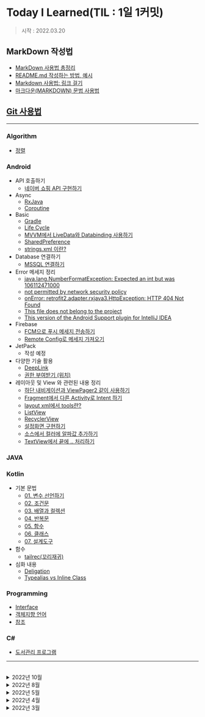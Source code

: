 # Today I Learned(TIL : 1일 1커밋)

> 시작 : 2022.03.20

## MarkDown 작성법
+ [MarkDown 사용법 총정리](https://heropy.blog/2017/09/30/markdown/)
+ [README.md 작성하는 방법, 예시](https://m.blog.naver.com/jooeun0502/221956294941)
+ [Markdown 사용법: 링크 걸기](https://velog.io/@dblee/%EA%B9%83%ED%97%88%EB%B8%8CMarkdown-%EC%82%AC%EC%9A%A9%EB%B2%95-%EB%A7%81%ED%81%AC-%EA%B1%B8%EA%B8%B0)
+ [마크다운(MARKDOWN) 문법 사용법](https://eungbean.github.io/2018/06/11/How-to-use-markdown/)

## [Git 사용법](./git/git.md)

- - -

### Algorithm
* [정렬](./algorithm/%EC%A0%95%EB%A0%AC.md)

### **Android**
* API 호출하기
    * [네이버 쇼핑 API 구현하기](./android/api/naver-shopping-api.md)
* Async
    * [RxJava](./android/async/rxjava.md)
    * [Coroutine](./android/async/coroutine.md)
* Basic
    * [Gradle](./android/basic/gradle.md)
    * [Life Cycle](./android/basic/lifecycle.md)
    * [MVVM에서 LiveData와 Databinding 사용하기](./android/basic/MVVM_Livedata.md)
    * [SharedPreference](./android/basic/SharedPreference.md)
    * [strings.xml 이란?](./android/basic/string.xml.md)
* Database 연결하기
    * [MSSQL 연결하기](./android/database/mssql.md)
* Error 메세지 정리
    * [java.lang.NumberFormatException: Expected an int but was 106112471000](./android/error/java.lang.NumberFormatException_Expected%20an%20int%20but%20was%20106112471000.md)
    * [not permitted by network security policy](./android/error/not%20permitted%20by%20network%20security%20policy.md)
    * [onError: retrofit2.adapter.rxjava3.HttpException: HTTP 404 Not Found](./android/error/onError_retrofit2.adapter.rxjava3.HttpException_HTTP%20404%20Not%20Found.md)
    * [This file does not belong to the project](./android/error/This%20file%20does%20not%20belong%20to%20the%20project.md)
    * [This version of the Android Support plugin for IntelliJ IDEA](./android/error/This%20version%20of%20the%20Android%20Support%20plugin%20for%20IntelliJ%20IDEA.md)
* Firebase
    * [FCM으로 푸시 메세지 전송하기](./android/firebase/fcm.md)
    * [Remote Config로 메세지 가져오기](./android/firebase/remoteconfig.md)
* JetPack
    * 작성 예정
* 다양한 기술 활용
    * [DeepLink](./android/tech/deep_link.md)
    * [권한 부여받기 (위치)](./android/tech/permission.md)
* 레이아웃 및 View 와 관련된 내용 정리
    * [하단 내비게이션과 ViewPager2 같이 사용하기](./android/view/bottomnavigation_viewpager2.md)
    * [Fragment에서 다른 Activity로 Intent 하기](./android/view/fragment_to_activity_intent.md)
    * [layout xml에서 tools란?](./android/view/layout_tools.md)
    * [ListView](./android/view/listview.md)
    * [RecyclerView](./android/view/recyclerview.md)
    * [설정화면 구현하기](./android/view/settingview.md)
    * [소스에서 컬러에 알파값 추가하기](./android/view/source_color_alpha.md)
    * [TextView에서 끝에 .. 처리하기](./android/view/textview_ellipsize.md)

### **JAVA**

### **Kotlin**
* 기본 문법
    * [01. 변수 선언하기](./kotlin/basic/01.%20%EB%B3%80%EC%88%98%20%EC%84%A0%EC%96%B8%ED%95%98%EA%B8%B0.md)
    * [02. 조건문](./kotlin/basic/02.%20%EC%A1%B0%EA%B1%B4%EB%AC%B8.md)
    * [03. 배열과 컬렉션](./kotlin/basic/03.%20%EB%B0%B0%EC%97%B4%EA%B3%BC%20%EC%BB%AC%EB%A0%89%EC%85%98.md)
    * [04. 반복문](./kotlin/basic/04.%20%EB%B0%98%EB%B3%B5%EB%AC%B8.md)
    * [05. 함수](./kotlin/basic/05.%20%ED%95%A8%EC%88%98.md)
    * [06. 클래스](./kotlin/basic/06.%20%ED%81%B4%EB%9E%98%EC%8A%A4.md)
    * [07. 설계도구](./kotlin/basic/07.%20%EC%84%A4%EA%B3%84%EB%8F%84%EA%B5%AC.md)
* 함수
    * [tailrec(꼬리재귀)](./kotlin/function/tailrec.md)
* 심화 내용
    * [Deligation](./kotlin/tech/Deligation.md)
    * [Typealias vs Inline Class](./kotlin/tech/Typealias%20vs%20Inline%20Class.md)

### **Programming**
* [Interface](./programming/interface.md)
* [객체지향 언어](./programming/%EA%B0%9D%EC%B2%B4%EC%A7%80%ED%96%A5%20%ED%94%84%EB%A1%9C%EA%B7%B8%EB%9E%98%EB%B0%8D.md)
* [참조](./programming/%EC%B0%B8%EC%A1%B0.md)

### **C#**
* [도서관리 프로그램](./c%23/book-m-p/book-management-program.md)

- - -

<br>

<details>
<summary>2022년 10월</summary>

* 10/18
    * [tailrec(꼬리재귀)](./kotlin/function/tailrec.md)

* 10/13
    * [[TIL-1-3] Firabase Remote config 연결](./android/firebase/remoteconfig.md)
    * TIL Index 정리

</details>

<details>
<summary>2022년 8월</summary>

* 08/26
    * [gradle 활용하기](./android/basic/gradle.md)

</details>

<details>
<summary>2022년 5월</summary>

* 05/20
    * [DeepLink 작성](./android/tech/deep_link.md)

* 05/19
    * [RxJava 추가 작성](./android/async/rxjava.md)

* 05/17
    * [RxJava 추가 작성](./android/async/rxjava.md)
    * [Retrofit 404 Error](./android/error/onError_retrofit2.adapter.rxjava3.HttpException_HTTP%20404%20Not%20Found.md)
    * [int, long format 오류](./android/error/java.lang.NumberFormatException_Expected%20an%20int%20but%20was%20106112471000.md)

</details>

<details>
<summary>2022년 4월</summary>

* 04/20
    * [참조](./programming/%EC%B0%B8%EC%A1%B0.md)
* 04/19
    * [Android TextView Ellipsize](./android/view/textview_ellipsize.md)
* 04/13
    * TIL 구조 변경
    * [notifyDataChanged() 종류](./android/view/recyclerview.md)
* 04/05
    * [typealias VS inline class](./kotlin/tech/Typealias%20vs%20Inline%20Class.md)
    * [android xml : tools란?](./android/view/layout_tools.md)
</details>

<details>
<summary>2022년 3월</summary>

* 03/29
    * [Kotlin - Deligation](./kotlin/tech/Deligation.md)
* 03/28
    * [Source에서 Color에 Alpha값 넣기](./android/view/source_color_alpha.md)

</details>

<br>